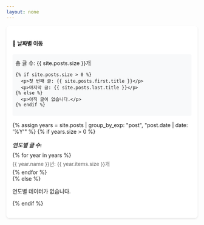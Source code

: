 ```yaml
---
layout: none
---
```


<div class="sidebar-date-navigation">
  <h4>📅 날짜별 이동</h4>
  
  <!-- 간단한 테스트 버전 -->
  <div class="test-content">
    <p>총 글 수: {{ site.posts.size }}개</p>
    
    {% if site.posts.size > 0 %}
      <p>첫 번째 글: {{ site.posts.first.title }}</p>
      <p>마지막 글: {{ site.posts.last.title }}</p>
    {% else %}
      <p>아직 글이 없습니다.</p>
    {% endif %}
  </div>
  
  <!-- 연도별 간단한 목록 -->
  {% assign years = site.posts | group_by_exp: "post", "post.date | date: '%Y'" %}
  {% if years.size > 0 %}
    <div class="years-list">
      <h5>연도별 글 수:</h5>
      {% for year in years %}
        <div class="year-item">
          {{ year.name }}년: {{ year.items.size }}개
        </div>
      {% endfor %}
    </div>
  {% else %}
    <p>연도별 데이터가 없습니다.</p>
  {% endif %}
</div>

<style>
.sidebar-date-navigation {
  margin-bottom: 2rem;
  background: #fff;
  border-radius: 8px;
  box-shadow: 0 2px 4px rgba(0,0,0,0.1);
  padding: 1rem;
}

.test-content {
  margin-bottom: 1rem;
  padding: 0.5rem;
  background: #f8f9fa;
  border-radius: 4px;
}

.test-content p {
  margin: 0.25rem 0;
  font-size: 0.9rem;
}

.years-list {
  margin-top: 1rem;
}

.years-list h5 {
  margin: 0 0 0.5rem 0;
  color: #333;
  font-size: 0.9rem;
}

.year-item {
  padding: 0.25rem 0;
  font-size: 0.85rem;
  color: #666;
  border-bottom: 1px solid #eee;
}

.year-item:last-child {
  border-bottom: none;
}
</style> 